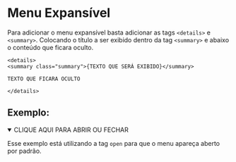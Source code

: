 # Menu Expansível

Para adicionar o menu expansível basta adicionar as tags ```<details>``` e ```<summary>```. Colocando o título a ser exibido dentro da tag ```<summary>``` e abaixo o conteúdo que ficara oculto.

```
<details>
<summary class="summary">{TEXTO QUE SERÁ EXIBIDO}</summary>

TEXTO QUE FICARA OCULTO

</details>
```

## Exemplo:

<details open>
<summary class="summary">CLIQUE AQUI PARA ABRIR OU FECHAR</summary>

Esse exemplo está utilizando a tag ```open``` para que o menu apareça aberto por padrão.


</details>

